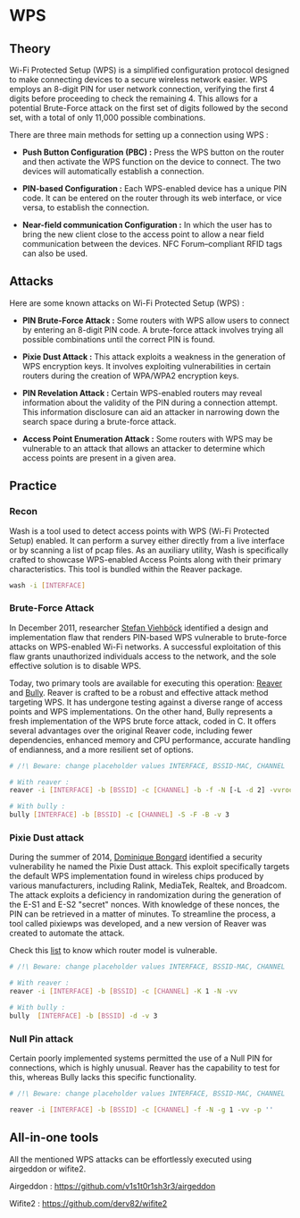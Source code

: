 # WPS

## Theory

Wi-Fi Protected Setup (WPS) is a simplified configuration protocol designed to make connecting devices to a secure wireless network easier.
WPS employs an 8-digit PIN for user network connection, verifying the first 4 digits before proceeding to check the remaining 4. This allows for a potential Brute-Force attack on the first set of digits followed by the second set, with a total of only 11,000 possible combinations.

There are three main methods for setting up a connection using WPS :

* **Push Button Configuration (PBC) :** Press the WPS button on the router and then activate the WPS function on the device to connect. The two devices will automatically establish a connection.

* **PIN-based Configuration :** Each WPS-enabled device has a unique PIN code. It can be entered on the router through its web interface, or vice versa, to establish the connection.

* **Near-field communication Configuration :** In which the user has to bring the new client close to the access point to allow a near field communication between the devices. NFC Forum–compliant RFID tags can also be used.

## Attacks

Here are some known attacks on Wi-Fi Protected Setup (WPS) :

* **PIN Brute-Force Attack :** Some routers with WPS allow users to connect by entering an 8-digit PIN code. A brute-force attack involves trying all possible combinations until the correct PIN is found.

* **Pixie Dust Attack :** This attack exploits a weakness in the generation of WPS encryption keys. It involves exploiting vulnerabilities in certain routers during the creation of WPA/WPA2 encryption keys.

* **PIN Revelation Attack :** Certain WPS-enabled routers may reveal information about the validity of the PIN during a connection attempt. This information disclosure can aid an attacker in narrowing down the search space during a brute-force attack.

* **Access Point Enumeration Attack :** Some routers with WPS may be vulnerable to an attack that allows an attacker to determine which access points are present in a given area.

## Practice

### Recon

Wash is a tool used to detect access points with WPS (Wi-Fi Protected Setup) enabled. It can perform a survey either directly from a live interface or by scanning a list of pcap files. As an auxiliary utility, Wash is specifically crafted to showcase WPS-enabled Access Points along with their primary characteristics. This tool is bundled within the Reaver package.
```bash
wash -i [INTERFACE]
```

### Brute-Force Attack

In December 2011, researcher [Stefan Viehböck](https://twitter.com/sviehb) identified a design and implementation flaw that renders PIN-based WPS vulnerable to brute-force attacks on WPS-enabled Wi-Fi networks. A successful exploitation of this flaw grants unauthorized individuals access to the network, and the sole effective solution is to disable WPS.

Today, two primary tools are available for executing this operation: [Reaver](https://github.com/t6x/reaver-wps-fork-t6x) and [Bully](https://github.com/aanarchyy/bully). 
Reaver is crafted to be a robust and effective attack method targeting WPS. It has undergone testing against a diverse range of access points and WPS implementations. On the other hand, Bully represents a fresh implementation of the WPS brute force attack, coded in C. It offers several advantages over the original Reaver code, including fewer dependencies, enhanced memory and CPU performance, accurate handling of endianness, and a more resilient set of options.

```bash
# /!\ Beware: change placeholder values INTERFACE, BSSID-MAC, CHANNEL

# With reaver :
reaver -i [INTERFACE] -b [BSSID] -c [CHANNEL] -b -f -N [-L -d 2] -vvroot   

# With bully :
bully [INTERFACE] -b [BSSID] -c [CHANNEL] -S -F -B -v 3
```

### Pixie Dust attack

During the summer of 2014, [Dominique Bongard](https://twitter.com/Reversity) identified a security vulnerability he named the Pixie Dust attack. This exploit specifically targets the default WPS implementation found in wireless chips produced by various manufacturers, including Ralink, MediaTek, Realtek, and Broadcom. The attack exploits a deficiency in randomization during the generation of the E-S1 and E-S2 "secret" nonces. With knowledge of these nonces, the PIN can be retrieved in a matter of minutes. To streamline the process, a tool called pixiewps was developed, and a new version of Reaver was created to automate the attack.

Check this [list](https://docs.google.com/spreadsheets/d/1tSlbqVQ59kGn8hgmwcPTHUECQ3o9YhXR91A_p7Nnj5Y) to know which router model is vulnerable.


```bash
# /!\ Beware: change placeholder values INTERFACE, BSSID-MAC, CHANNEL

# With reaver :
reaver -i [INTERFACE] -b [BSSID] -c [CHANNEL] -K 1 -N -vv

# With bully :
bully  [INTERFACE] -b [BSSID] -d -v 3
```

### Null Pin attack

Certain poorly implemented systems permitted the use of a Null PIN for connections, which is highly unusual. Reaver has the capability to test for this, whereas Bully lacks this specific functionality.

```bash
# /!\ Beware: change placeholder values INTERFACE, BSSID-MAC, CHANNEL

reaver -i [INTERFACE] -b [BSSID] -c [CHANNEL] -f -N -g 1 -vv -p ''
```

## All-in-one tools

All the mentioned WPS attacks can be effortlessly executed using airgeddon or wifite2.

Airgeddon : https://github.com/v1s1t0r1sh3r3/airgeddon

Wifite2 : https://github.com/derv82/wifite2

